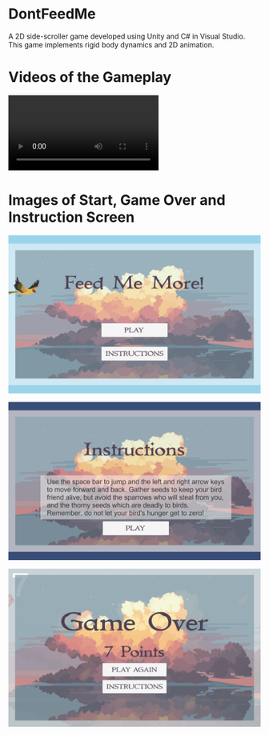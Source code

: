 # DontFeedMe
A 2D side-scroller game developed using Unity and C# in Visual Studio. This game implements rigid body dynamics and 2D animation.

# Videos of the Gameplay

<video src="Gameplay1"></video>

# Images of Start, Game Over and Instruction Screen
![Game Start Screen](Gamestart.png)

![Game Instructions Screen](Instructions.png)

![Game Over Screen](Gameover.png)
